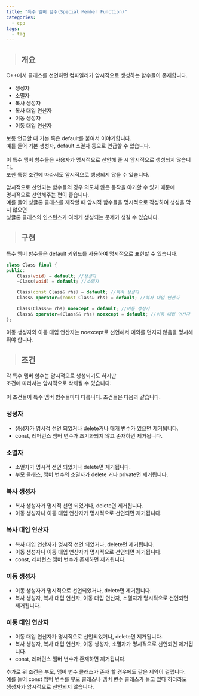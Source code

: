 ```yaml
---
title: "특수 멤버 함수(Special Member Function)"
categories:
  - cpp
tags:
  - tag
---
```

> ## 개요

C++에서 클래스를 선언하면 컴파일러가 암시적으로 생성하는 함수들이 존재합니다.
- 생성자
- 소멸자
- 복사 생성자
- 복사 대입 연산자
- 이동 생성자
- 이동 대입 연산자

보통 언급할 때 기본 혹은 default를 붙여서 이야기합니다.<br>
예를 들어 기본 생성자, default 소멸자 등으로 언급할 수 있습니다.<br>
<br>
이 특수 멤버 함수들은 사용자가 명시적으로 선언해 줄 시 암시적으로 생성되지 않습니다.<br>
또한 특정 조건에 따라서도 암시적으로 생성되지 않을 수 있습니다.<br>

암시적으로 선언되는 함수들의 경우 의도치 않은 동작을 야기할 수 있기 때문에<br>
명시적으로 선언해주는 편이 좋습니다.<br>
예를 들어 싱글톤 클래스를 제작할 때 암시적 함수들을 명시적으로 작성하여 생성을 막지 않으면<br>
싱글톤 클래스의 인스턴스가 여러개 생성되는 문제가 생길 수 있습니다.
> ## 구현

특수 멤버 함수들은 default 키워드를 사용하여 명시적으로 표현할 수 있습니다.
```cpp
class Class final {
public:
	Class(void) = default; //생성자
	~Class(void) = default; //소멸자

	Class(const Class& rhs) = default; //복사 생성자
	Class& operator=(const Class& rhs) = default; //복사 대입 연산자

	Class(Class&& rhs) noexcept = default; //이동 생성자
	Class& operator=(Class&& rhs) noexcept = default; //이동 대입 연산자
};
```
이동 생성자와 이동 대입 연산자는 noexcept로 선언해서 예외를 던지지 않음을 명시해줘야 합니다.
> ## 조건

각 특수 멤버 함수는 암시적으로 생성되기도 하지만<br>
조건에 따라서는 암시적으로 삭제될 수 있습니다.<br>
<br>
이 조건들이 특수 맴버 함수들마다 다릅니다. 조건들은 다음과 같습니다.
### 생성자
- 생성자가 명시적 선언 되었거나 delete거나 매개 변수가 있으면 제거됩니다.
- const, 레퍼런스 맴버 변수가 초기화되지 않고 존재하면 제거됩니다.
### 소멸자
- 소멸자가 명시적 선언 되었거나 delete면 제거됩니다.
- 부모 클래스, 맴버 변수의 소멸자가 delete 거나 private면 제거됩니다.
### 복사 생성자
- 복사 생성자가 명시적 선언 되었거나, delete면 제거됩니다. 
- 이동 생성자나 이동 대입 연산자가 명시적으로 선언되면 제거됩니다.
### 복사 대입 연산자
- 복사 대입 연산자가 명시적 선언 되었거나, delete면 제거됩니다.
- 이동 생성자나 이동 대입 연산자가 명시적으로 선언되면 제거됩니다.
- const, 레퍼런스 맴버 변수가 존재하면 제거됩니다.
### 이동 생성자
- 이동 생성자가 명시적으로 선언되었거나, delete면 제거됩니다.
- 복사 생성자, 복사 대입 연산자, 이동 대입 연산자, 소멸자가 명시적으로 선언되면 제거됩니다.
### 이동 대입 연산자
- 이동 대입 연산자가 명시적으로 선언되었거나, delete면 제거됩니다.
- 복사 생성자, 복사 대입 연산자, 이동 생성자, 소멸자가 명시적으로 선언되면 제거됩니다.
- const, 레퍼런스 맴버 변수가 존재하면 제거됩니다.

추가로 위 조건은 부모, 맴버 변수 클래스가 존재 할 경우에도 같은 제약이 걸립니다.<br>
예를 들어 const 맴버 변수를 부모 클래스나 맴버 변수 클래스가 들고 있다 하더라도<br>
생성자가 암시적으로 선언되지 않습니다.
